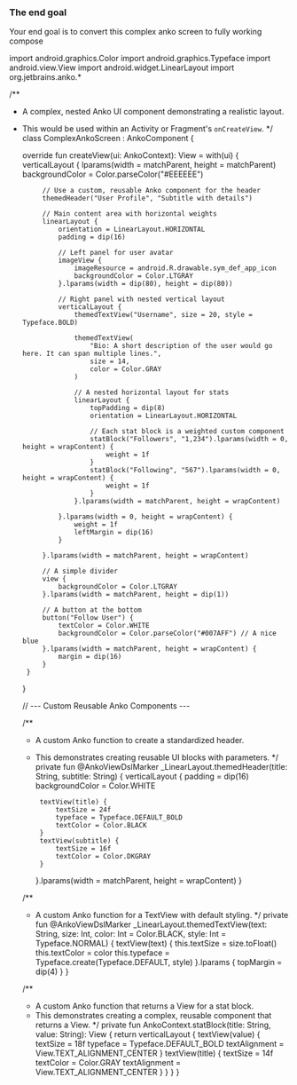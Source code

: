 ### The end goal

Your end goal is to convert this complex anko screen to fully working compose

import android.graphics.Color
import android.graphics.Typeface
import android.view.View
import android.widget.LinearLayout
import org.jetbrains.anko.*

/**
* A complex, nested Anko UI component demonstrating a realistic layout.
* This would be used within an Activity or Fragment's `onCreateView`.
  */
  class ComplexAnkoScreen : AnkoComponent<View> {

  override fun createView(ui: AnkoContext<View>): View = with(ui) {
  verticalLayout {
  lparams(width = matchParent, height = matchParent)
  backgroundColor = Color.parseColor("#EEEEEE")

           // Use a custom, reusable Anko component for the header
           themedHeader("User Profile", "Subtitle with details")

           // Main content area with horizontal weights
           linearLayout {
               orientation = LinearLayout.HORIZONTAL
               padding = dip(16)

               // Left panel for user avatar
               imageView {
                   imageResource = android.R.drawable.sym_def_app_icon
                   backgroundColor = Color.LTGRAY
               }.lparams(width = dip(80), height = dip(80))

               // Right panel with nested vertical layout
               verticalLayout {
                   themedTextView("Username", size = 20, style = Typeface.BOLD)

                   themedTextView(
                       "Bio: A short description of the user would go here. It can span multiple lines.",
                       size = 14,
                       color = Color.GRAY
                   )

                   // A nested horizontal layout for stats
                   linearLayout {
                       topPadding = dip(8)
                       orientation = LinearLayout.HORIZONTAL

                       // Each stat block is a weighted custom component
                       statBlock("Followers", "1,234").lparams(width = 0, height = wrapContent) {
                           weight = 1f
                       }
                       statBlock("Following", "567").lparams(width = 0, height = wrapContent) {
                           weight = 1f
                       }
                   }.lparams(width = matchParent, height = wrapContent)

               }.lparams(width = 0, height = wrapContent) {
                   weight = 1f
                   leftMargin = dip(16)
               }

           }.lparams(width = matchParent, height = wrapContent)

           // A simple divider
           view {
               backgroundColor = Color.LTGRAY
           }.lparams(width = matchParent, height = dip(1))

           // A button at the bottom
           button("Follow User") {
               textColor = Color.WHITE
               backgroundColor = Color.parseColor("#007AFF") // A nice blue
           }.lparams(width = matchParent, height = wrapContent) {
               margin = dip(16)
           }
       }
  }

  // --- Custom Reusable Anko Components ---

  /**
    * A custom Anko function to create a standardized header.
    * This demonstrates creating reusable UI blocks with parameters.
      */
      private fun @AnkoViewDslMarker _LinearLayout.themedHeader(title: String, subtitle: String) {
      verticalLayout {
      padding = dip(16)
      backgroundColor = Color.WHITE

           textView(title) {
               textSize = 24f
               typeface = Typeface.DEFAULT_BOLD
               textColor = Color.BLACK
           }
           textView(subtitle) {
               textSize = 16f
               textColor = Color.DKGRAY
           }
      }.lparams(width = matchParent, height = wrapContent)
      }

  /**
    * A custom Anko function for a TextView with default styling.
      */
      private fun @AnkoViewDslMarker _LinearLayout.themedTextView(text: String, size: Int, color: Int = Color.BLACK, style: Int = Typeface.NORMAL) {
      textView(text) {
      this.textSize = size.toFloat()
      this.textColor = color
      this.typeface = Typeface.create(Typeface.DEFAULT, style)
      }.lparams {
      topMargin = dip(4)
      }
      }

  /**
    * A custom Anko function that returns a View for a stat block.
    * This demonstrates creating a complex, reusable component that returns a View.
      */
      private fun AnkoContext<View>.statBlock(title: String, value: String): View {
      return verticalLayout {
      textView(value) {
      textSize = 18f
      typeface = Typeface.DEFAULT_BOLD
      textAlignment = View.TEXT_ALIGNMENT_CENTER
      }
      textView(title) {
      textSize = 14f
      textColor = Color.GRAY
      textAlignment = View.TEXT_ALIGNMENT_CENTER
      }
      }
      }
      }